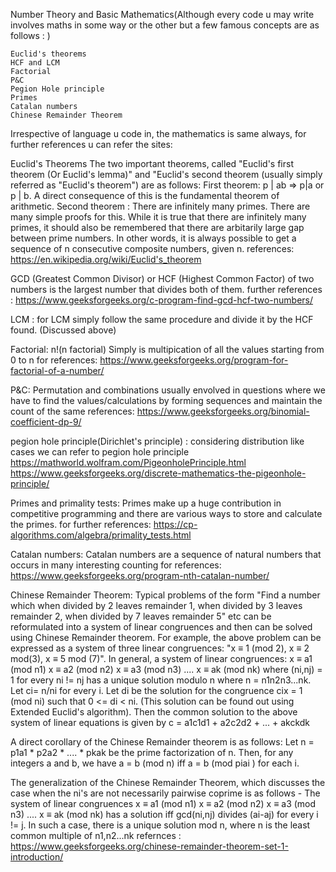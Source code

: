 
Number Theory and Basic Mathematics(Although every code u may write involves maths in some way or the other but a few famous concepts are as follows : )
	
	Euclid's theorems
	HCF and LCM
	Factorial
	P&C
	Pegion Hole principle
	Primes
	Catalan numbers
	Chinese Remainder Theorem

Irrespective of language u code in, the mathematics is same always, for further references u can refer the sites:

Euclid's Theorems
The two important theorems, called "Euclid's first theorem (Or Euclid's lemma)" and "Euclid's second theorem (usually simply referred as "Euclid's theorem") are as follows:
First theorem: p | ab => p|a or p | b. A direct consequence of this is the fundamental theorem of arithmetic.
Second theorem : There are infinitely many primes. There are many simple proofs for this.
While it is true that there are infinitely many primes, it should also be remembered that there are arbitarily large gap between prime numbers. In other words, it is always possible to get a sequence of n consecutive composite numbers, given n.
references: https://en.wikipedia.org/wiki/Euclid's_theorem

GCD (Greatest Common Divisor) or HCF (Highest Common Factor) 
of two numbers is the largest number that divides both of them. 
further references : https://www.geeksforgeeks.org/c-program-find-gcd-hcf-two-numbers/

LCM : 
for LCM simply follow the same procedure and divide it by the HCF found. (Discussed above)

Factorial: 
n!(n factorial) Simply is multipication of all the values starting from 0 to n
for references: https://www.geeksforgeeks.org/program-for-factorial-of-a-number/

P&C: 
Permutation and combinations usually envolved in questions where we have to find the values/calculations by forming sequences and maintain the
count of the same
references: https://www.geeksforgeeks.org/binomial-coefficient-dp-9/

pegion hole principle(Dirichlet's principle) :
considering distribution like cases we can refer to pegion hole principle
https://mathworld.wolfram.com/PigeonholePrinciple.html
https://www.geeksforgeeks.org/discrete-mathematics-the-pigeonhole-principle/

Primes and primality tests: 
Primes make up a huge contribution in competitive programming and there are various ways to store and calculate the primes.
for further references: https://cp-algorithms.com/algebra/primality_tests.html

Catalan numbers: 
Catalan numbers are a sequence of natural numbers that occurs in many interesting counting
for references: https://www.geeksforgeeks.org/program-nth-catalan-number/

Chinese Remainder Theorem:
Typical problems of the form "Find a number which when divided by 2 leaves remainder 1, when divided by 3 leaves remainder 2, when divided by 7 leaves remainder 5" etc can be reformulated into a system of linear congruences and then can be solved using Chinese Remainder theorem. For example, the above problem can be expressed as a system of three linear congruences: "x ≡ 1 (mod 2), x ≡ 2 mod(3), x ≡ 5 mod (7)".
In general, a system of linear congruences:
x ≡ a1 (mod n1)
x ≡ a2 (mod n2)
x ≡ a3 (mod n3)
....
x ≡ ak (mod nk)
where (ni,nj) = 1 for every ni != nj has a unique solution modulo n where n = n1n2n3...nk.
Let ci= n/ni for every i. Let di be the solution for the congruence cix = 1 (mod ni) such that 0 <= di < ni. (This solution can be found out using Extended Euclid's algorithm). Then the common solution to the above system of linear equations is given by
c = a1c1d1 + a2c2d2 + ... + akckdk

A direct corollary of the Chinese Remainder theorem is as follows: Let n = p1a1 * p2a2 * .... * pkak be the prime factorization of n. Then, for any integers a and b, we have a = b (mod n) iff a = b (mod piai ) for each i.

The generalization of the Chinese Remainder Theorem, which discusses the case when the ni's are not necessarily pairwise coprime is as follows - The system of linear congruences
x ≡ a1 (mod n1)
x ≡ a2 (mod n2)
x ≡ a3 (mod n3)
....
x ≡ ak (mod nk)
has a solution iff gcd(ni,nj) divides (ai-aj) for every i != j. In such a case, there is a unique solution mod n, where n is the least common multiple of n1,n2...nk
refernces : https://www.geeksforgeeks.org/chinese-remainder-theorem-set-1-introduction/
